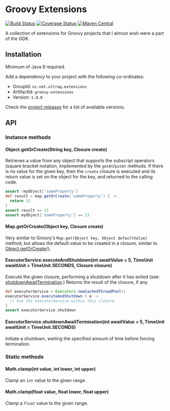 
Groovy Extensions
=================

[![Build Status](https://github.com/ultraq/groovy-extensions/actions/workflows/build.yml/badge.svg)](https://github.com/ultraq/groovy-extensions/actions)
[![Coverage Status](https://coveralls.io/repos/github/ultraq/groovy-extensions/badge.svg?branch=main)](https://coveralls.io/github/ultraq/groovy-extensions?branch=main)
[![Maven Central](https://img.shields.io/maven-central/v/nz.net.ultraq.extensions/groovy-extensions.svg?maxAge=3600)](http://search.maven.org/#search|ga|1|g%3A%22nz.net.ultraq.extensions%22%20AND%20a%3A%22groovy-extensions%22)

A collection of extensions for Groovy projects that I almost wish were a part of
the GDK.


Installation
------------

Minimum of Java 8 required.

Add a dependency to your project with the following co-ordinates:

 - GroupId: `nz.net.ultraq.extensions`
 - ArtifactId: `groovy-extensions`
 - Version: `1.0.0`

Check the [project releases](https://github.com/ultraq/groovy-extensions/releases)
for a list of available versions.


API
---

### Instance methods

#### Object.getOrCreate(String key, Closure create)

Retrieves a value from any object that supports the subscript operators (square
bracket notation, implemented by the `getAt`/`putAt` methods.  If there is no
value for the given key, then the `create` closure is executed and its return
value is set on the object for the key, and returned to the calling code.

```groovy
assert !myObject['someProperty']
def result = map.getOrCreate('someProperty') { ->
  return 13
}
assert result == 13
assert myObject['someProperty'] == 13
```

#### Map.getOrCreate(Object key, Closure create)

Very similar to Groovy's `Map.get(Object key, Object defaultValue)` method, but
allows the default value to be created in a closure, similar to
[Object.getOrCreate()](#objectgetorcreatestring-key-closure-create).

#### ExecutorService.executeAndShutdown(int awaitValue = 5, TimeUnit awaitUnit = TimeUnit.SECONDS, Closure closure)

Execute the given closure, performing a shutdown after it has exited (see:
[shutdownAwaitTermination](#executorserviceshutdownawaitterminationint-awaitvalue--5-timeunit-awaitunit--timeunitseconds).)
Returns the result of the closure, if any.

```groovy
def executorService = Executors.newCachedThreadPool()
executorService.executeAndShutdown { e ->
  // Use the executorService within this closure
}
assert executorService.shutdown
```

#### ExecutorService.shutdownAwaitTermination(int awaitValue = 5, TimeUnit awaitUnit = TimeUnit.SECONDS)

Initiate a shutdown, waiting the specified amount of time before forcing
termination.

### Static methods

#### Math.clamp(int value, int lower, int upper)

Clamp an `int` value to the given range.

#### Math.clamp(float value, float lower, float upper)

Clamp a `float` value to the given range.
